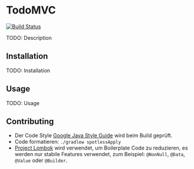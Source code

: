 # TodoMVC

[![Build Status](https://travis-ci.org/falkoschumann/java-todomvc.svg?branch=main)](https://travis-ci.org/falkoschumann/java-todomvc)

TODO: Description

## Installation

TODO: Installation

## Usage

TODO: Usage

## Contributing

-   Der Code Style [Google Java Style Guide][1] wird beim Build geprüft.
-   Code formatieren: `./gradlew spotlessApply`
-   [Project Lombok][2] wird verwendet, um Boilerplate Code zu reduzieren, es
    werden nur stabile Features verwendet, zum Beispiel: `@NonNull`, `@Data`,
    `@Value` oder `@Builder`.


[1]: https://google.github.io/styleguide/javaguide.html
[2]: https://projectlombok.org

